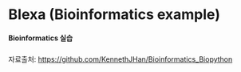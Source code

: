 # BIexa (Bioinformatics example)

#### Bioinformatics 실습
#####

자료출처:
https://github.com/KennethJHan/Bioinformatics_Biopython
